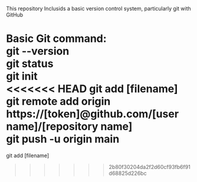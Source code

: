 This repository Inclusids a basic version control system, particularly git with GitHub

Basic Git command: <br>
git --version <br>
git status <br>
git init <br>
<<<<<<< HEAD
git add [filename] <br>
git remote add origin https://[token]@github.com/[user name]/[repository name] <br>
git push -u origin main <br>
=======
git add [filename]<br>
>>>>>>> 2b80f30204da2f2d60cf93fb6f91d68825d226bc
